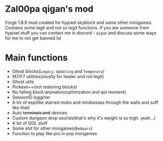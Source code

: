 # Zal00pa qigan's mod
Forge 1.8.9 mod created for hypixel skyblock and some other minigames.
Contains some legit and not so legit functions.
If you are someone from hypixel stuff you can contact me in discord - `qigan` and discuss some ways for me to not get banned lol


# Main functions
- Ghost blocks(`Legacy`, `Updating` and `Temporary`)
- M7/F7 utilities(mostly for healer and not legit)
- Ghost utils
- Pickaxe++(not restoring blocks)
- No falling block animation(optimization and qol moment)
- SessionID logginer
- A lot of esp(like starred mobs and minibosses through the walls and suff like that)
- Auto ~~terminals and~~ devices
- Custom dungeon drop sounds(that's why it's weight is so high. yeah...)
- A lot of QOL stuff
- Some shit for other minigames(`Bedwars`)
- Function to play like pro in pvp minigames